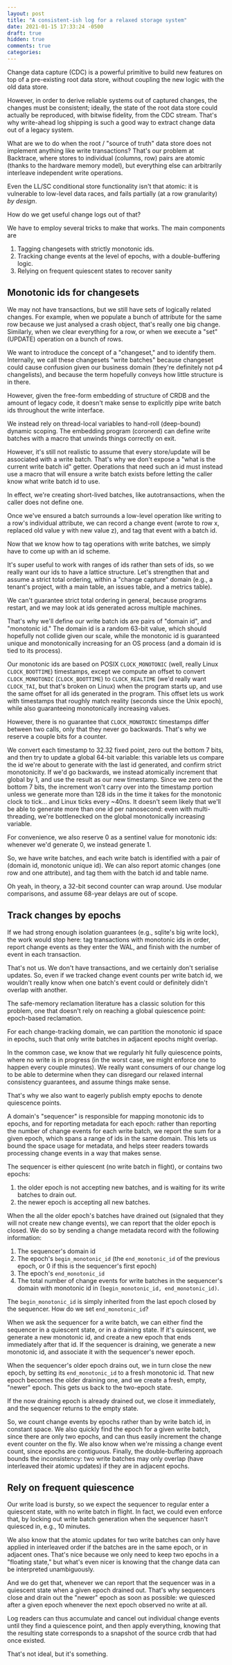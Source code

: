 ```yaml
---
layout: post
title: "A consistent-ish log for a relaxed storage system"
date: 2021-01-15 17:33:24 -0500
draft: true
hidden: true
comments: true
categories: 
---
```


Change data capture (CDC) is a powerful primitive to build new
features on top of a pre-existing root data store, without coupling
the new logic with the old data store.

However, in order to derive reliable systems out of captured changes,
the changes must be consistent; ideally, the state of the root data
store could actually be reproduced, with bitwise fidelity, from the
CDC stream.  That's why write-ahead log shipping is such a good way to
extract change data out of a legacy system.

What are we to do when the root / "source of truth" data store does
not implement anything like write transactions?  That's our problem at
Backtrace, where stores to individual (columns, row) pairs are atomic
(thanks to the hardware memory model), but everything else can
arbitrarily interleave independent write operations.

Even the LL/SC conditional store functionality isn't that atomic: it
is vulnerable to low-level data races, and fails partially (at a row
granularity) *by design*.

How do we get useful change logs out of that?

We have to employ several tricks to make that works.  The main
components are

1. Tagging changesets with strictly monotonic ids.
2. Tracking change events at the level of epochs, with a
   double-buffering logic.
3. Relying on frequent quiescent states to recover sanity

Monotonic ids for changesets
----------------------------

We may not have transactions, but we still have sets of logically
related changes.  For example, when we populate a bunch of attribute
for the same row because we just analysed a crash object, that's
really one big change.  Similarly, when we clear everything for a row,
or when we execute a "set" (UPDATE) operation on a bunch of rows.

We want to introduce the concept of a "changeset," and to identify
them.  Internally, we call these changesets "write batches" because
changeset could cause confusion given our business domain (they're
definitely not p4 changelists), and because the term hopefully
conveys how little structure is in there.

However, given the free-form embedding of structure of CRDB and the
amount of legacy code, it doesn't make sense to explicitly pipe write
batch ids throughout the write interface.

We instead rely on thread-local variables to hand-roll (deep-bound)
dynamic scoping.  The embedding program (coronerd) can define write
batches with a macro that unwinds things correctly on exit.

However, it's still not realistic to assume that every store/update
will be associated with a write batch.  That's why we don't expose a
"what is the current write batch id" getter.  Operations that need
such an id must instead use a macro that will ensure a write batch
exists before letting the caller know what write batch id to use.

In effect, we're creating short-lived batches, like autotransactions,
when the caller does not define one.

Once we've ensured a batch surrounds a low-level operation like
writing to a row's individual attribute, we can record a change
event (wrote to row x, replaced old value y with new value z),
and tag that event with a batch id.

Now that we know how to tag operations with write batches, we
simply have to come up with an id scheme.

It's super useful to work with ranges of ids rather than sets of ids,
so we really want our ids to have a lattice structure. Let's
strengthen that and assume a strict total ordering, within a "change
capture" domain (e.g., a tenant's project, with a main table, an
issues table, and a metrics table).

We can't guarantee strict total ordering in general, because programs
restart, and we may look at ids generated across multiple machines.

That's why we'll define our write batch ids are pairs of "domain id",
and "monotonic id."  The domain id is a random 63-bit value, which
should hopefully not collide given our scale, while the monotonic id
is guaranteed unique and monotonically increasing for an OS process
(and a domain id is tied to its process).

Our monotonic ids are based on POSIX `CLOCK_MONOTONIC` (well, really
Linux `CLOCK_BOOTTIME`) timestamps, except we compute an offset to
convert `CLOCK_MONOTONIC` (`CLOCK_BOOTTIME`) to `CLOCK_REALTIME` (we'd
really want `CLOCK_TAI`, but that's broken on Linux) when the program
starts up, and use the same offset for all ids generated in the
program.  This offset lets us work with timestamps that roughly match
reality (seconds since the Unix epoch), while also guaranteeing
monotonically increasing values.

However, there is no guarantee that `CLOCK_MONOTONIC` timestamps
differ between two calls, only that they never go backwards.  That's
why we reserve a couple bits for a counter.

We convert each timestamp to 32.32 fixed point, zero out the bottom 7
bits, and then try to update a global 64-bit variable: this variable
lets us compare the id we're about to generate with the last id
generated, and confirm strict monotonicity.  If we'd go backwards, we
instead atomically increment that global by 1, and use the result as
our new timestamp.  Since we zero out the bottom 7 bits, the increment
won't carry over into the timestamp portion unless we generate more
than 128 ids in the time it takes for the monotonic clock to tick...
and Linux ticks every ~40ns.  It doesn't seem likely that we'll be
able to generate more than one id per nanosecond: even with
multi-threading, we're bottlenecked on the global monotonically
increasing variable.

For convenience, we also reserve 0 as a sentinel value for monotonic
ids: whenever we'd generate 0, we instead generate 1.

So, we have write batches, and each write batch is identified with a
pair of (domain id, monotonic unique id).  We can also report atomic
changes (one row and one attribute), and tag them with the batch id
and table name.

Oh yeah, in theory, a 32-bit second counter can wrap around.  Use
modular comparisons, and assume 68-year delays are out of scope.

Track changes by epochs
-----------------------

If we had strong enough isolation guarantees (e.g., sqlite's big write
lock), the work would stop here: tag transactions with monotonic ids
in order, report change events as they enter the WAL, and finish with
the number of event in each transaction.

That's not us.  We don't have transactions, and we certainly don't
serialise updates.  So, even if we tracked change event counts per
write batch id, we wouldn't really know when one batch's event could
or definitely didn't overlap with another.

The safe-memory reclamation literature has a classic solution for this
problem, one that doesn't rely on reaching a global quiescence point:
epoch-based reclamation.

For each change-tracking domain, we can partition the monotonic id
space in epochs, such that only write batches in adjacent epochs might
overlap.

In the common case, we know that we regularly hit fully quiescence
points, where no write is in progress (in the worst case, we might
enforce one to happen every couple minutes).  We really want consumers
of our change log to be able to determine when they can disregard our
relaxed internal consistency guarantees, and assume things make sense.

That's why we also want to eagerly publish empty epochs to denote
quiescence points.

A domain's "sequencer" is responsible for mapping monotonic ids to
epochs, and for reporting metadata for each epoch: rather than
reporting the number of change events for each write batch, we report
the sum for a given epoch, which spans a range of ids in the same
domain.  This lets us bound the space usage for metadata, and helps
steer readers towards processing change events in a way that makes
sense.

The sequencer is either quiescent (no write batch in flight), or
contains two epochs:
1. the older epoch is not accepting new batches, and is waiting for
   its write batches to drain out.
2. the newer epoch is accepting all new batches.

When the all the older epoch's batches have drained out (signaled that
they will not create new change events), we can report that the older
epoch is closed.  We do so by sending a change metadata record with
the following information:

1. The sequencer's domain id
2. The epoch's `begin_monotonic_id` (the `end_monotonic_id` of the
   previous epoch, or 0 if this is the sequencer's first epoch)
3. The epoch's `end_monotonic_id`
4. The total number of change events for write batches in the
   sequencer's domain with monotonic id in `[begin_monotonic_id,
   end_monotonic_id)`.

The `begin_monotonic_id` is simply inherited from the last epoch
closed by the sequencer.  How do we set `end_monotonic_id`?

When we ask the sequencer for a write batch, we can either find the
sequencer in a quiescent state, or in a draining state.  If it's
quiescent, we generate a new monotonic id, and create a new epoch that
ends immediately after that id.  If the sequencer is draining, we
generate a new monotonic id, and associate it with the sequencer's
newer epoch.

When the sequencer's older epoch drains out, we in turn close the new
epoch, by setting its `end_monotonic_id` to a fresh monotonic id.
That new epoch becomes the older draining one, and we create a fresh,
empty, "newer" epoch.  This gets us back to the two-epoch state.

If the now draining epoch is already drained out, we close it
immediately, and the sequencer returns to the empty state.

So, we count change events by epochs rather than by write batch id, in
constant space.  We also quickly find the epoch for a given write
batch, since there are only two epochs, and can thus easily increment
the change event counter on the fly.  We also know when we're missing
a change event count, since epochs are contiguous.  Finally, the
double-buffering approach bounds the inconsistency: two write batches
may only overlap (have interleaved their atomic updates) if they are
in adjacent epochs.

Rely on frequent quiescence
---------------------------

Our write load is bursty, so we expect the sequencer to regular enter
a quiescent state, with no write batch in flight.  In fact, we could
even enforce that, by locking out write batch generation when the
sequencer hasn't quiesced in, e.g., 10 minutes.

We also know that the atomic updates for two write batches can only
have applied in interleaved order if the batches are in the same
epoch, or in adjacent ones.  That's nice because we only need to keep
two epochs in a "floating state," but what's even nicer is knowing
that the change data can be interpreted unambiguously.

And we do get that, whenever we can report that the sequencer was in a
quiescent state when a given epoch drained out.  That's why sequencers
close and drain out the "newer" epoch as soon as possible: we quiesced
after a given epoch whenever the next epoch observed no write at all.

Log readers can thus accumulate and cancel out individual change
events until they find a quiescence point, and then apply everything,
knowing that the resulting state corresponds to a snapshot of the
source crdb that had once existed.

That's not ideal, but it's something.
